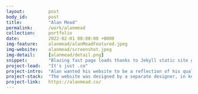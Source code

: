 ```yaml
---
layout:         post
body_id:        post
title:          "Alan Mead"
permalink:      /work/alanmead
collection:     portfolio
date:           2022-02-01 08:00:00 +0000
img-feature:    alanmead/alanMeadFeatured.jpeg
img-website:    alanmead/screenshot.jpeg
img-detail:     [alanmead/detail.png]
snippet:        "Blazing fast page loads thanks to Jekyll static site generator"
project-lead:   "It's just .co"
project-intro:  "Alan wanted his website to be a reflection of his qualities as a coach: trustworthy, sympathetic, and welcoming.  "
project-stack:  "The website was designed by a separate designer, in keeping with Alan's branding. and handed to us to build and release."
project-link:   https://alanmead.co/
---
```

